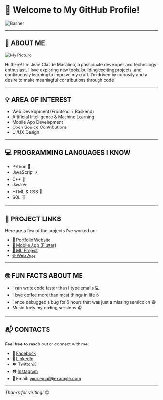 # 👋 Welcome to My GitHub Profile!

![Banner](https://your-banner-image-link.com/banner.jpg)

---

## 👤 ABOUT ME

![My Picture](https://your-profile-picture-link.com/profile.jpg)

Hi there! I'm Jean Claude Macalino, a passionate developer and technology enthusiast. I love exploring new tools, building exciting projects, and continuously learning to improve my craft. I’m driven by curiosity and a desire to make meaningful contributions through code.

---

## 💡 AREA OF INTEREST

- Web Development (Frontend + Backend)
- Artificial Intelligence & Machine Learning
- Mobile App Development
- Open Source Contributions
- UI/UX Design

---

## 💻 PROGRAMMING LANGUAGES I KNOW

- Python 🐍  
- JavaScript ⚡  
- C++ 🚀  
- Java ☕  
- HTML & CSS 🎨  
- SQL 🗄️  

---

## 🔗 PROJECT LINKS

Here are a few of the projects I’ve worked on:

- [📘 Portfolio Website](https://your-portfolio-link.com)
- [📱 Mobile App (Flutter)](https://github.com/yourusername/mobile-app)
- [🧠 ML Project](https://github.com/yourusername/ml-project)
- [🌐 Web App](https://github.com/yourusername/web-app)

---

## 🤓 FUN FACTS ABOUT ME

- I can write code faster than I type emails 💻
- I love coffee more than most things in life ☕
- I once debugged a bug for 6 hours that was just a missing semicolon 😅
- Music fuels my coding sessions 🎧

---

## 📬 CONTACTS

Feel free to reach out or connect with me:

- 📘 [Facebook](https://facebook.com/szansnowwhite)
- 💼 [LinkedIn](https://linkedin.com/in/yourprofile)
- 🐦 [Twitter/X](https://twitter.com/yourhandle)
- 📷 [Instagram](https://instagram.com/yourhandle)
- 📧 Email: [your.email@example.com](mailto:your.email@example.com)

---

_Thanks for visiting!_ 😊

